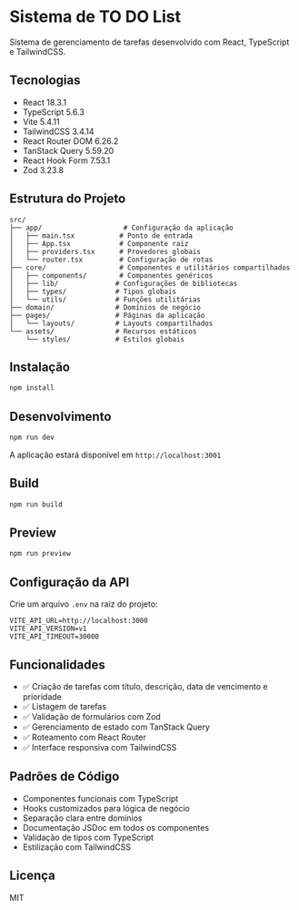 # Sistema de TO DO List

Sistema de gerenciamento de tarefas desenvolvido com React, TypeScript e TailwindCSS.

## Tecnologias

- React 18.3.1
- TypeScript 5.6.3
- Vite 5.4.11
- TailwindCSS 3.4.14
- React Router DOM 6.26.2
- TanStack Query 5.59.20
- React Hook Form 7.53.1
- Zod 3.23.8

## Estrutura do Projeto

```
src/
├── app/                    # Configuração da aplicação
│   ├── main.tsx           # Ponto de entrada
│   ├── App.tsx            # Componente raiz
│   ├── providers.tsx      # Provedores globais
│   └── router.tsx         # Configuração de rotas
├── core/                  # Componentes e utilitários compartilhados
│   ├── components/        # Componentes genéricos
│   ├── lib/              # Configurações de bibliotecas
│   ├── types/            # Tipos globais
│   └── utils/            # Funções utilitárias
├── domain/               # Domínios de negócio
├── pages/                # Páginas da aplicação
│   └── layouts/          # Layouts compartilhados
└── assets/               # Recursos estáticos
    └── styles/           # Estilos globais
```

## Instalação

```bash
npm install
```

## Desenvolvimento

```bash
npm run dev
```

A aplicação estará disponível em `http://localhost:3001`

## Build

```bash
npm run build
```

## Preview

```bash
npm run preview
```

## Configuração da API

Crie um arquivo `.env` na raiz do projeto:

```env
VITE_API_URL=http://localhost:3000
VITE_API_VERSION=v1
VITE_API_TIMEOUT=30000
```

## Funcionalidades

- ✅ Criação de tarefas com título, descrição, data de vencimento e prioridade
- ✅ Listagem de tarefas
- ✅ Validação de formulários com Zod
- ✅ Gerenciamento de estado com TanStack Query
- ✅ Roteamento com React Router
- ✅ Interface responsiva com TailwindCSS

## Padrões de Código

- Componentes funcionais com TypeScript
- Hooks customizados para lógica de negócio
- Separação clara entre domínios
- Documentação JSDoc em todos os componentes
- Validação de tipos com TypeScript
- Estilização com TailwindCSS

## Licença

MIT
